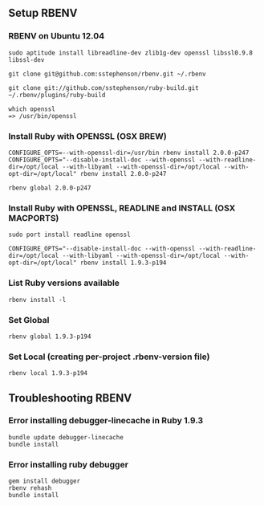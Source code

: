 ## Setup RBENV

### RBENV on Ubuntu 12.04

    sudo aptitude install libreadline-dev zlib1g-dev openssl libssl0.9.8 libssl-dev

    git clone git@github.com:sstephenson/rbenv.git ~/.rbenv

    git clone git://github.com/sstephenson/ruby-build.git ~/.rbenv/plugins/ruby-build

    which openssl
    => /usr/bin/openssl

### Install Ruby with OPENSSL (OSX BREW)

    CONFIGURE_OPTS=--with-openssl-dir=/usr/bin rbenv install 2.0.0-p247
    CONFIGURE_OPTS="--disable-install-doc --with-openssl --with-readline-dir=/opt/local --with-libyaml --with-openssl-dir=/opt/local --with-opt-dir=/opt/local" rbenv install 2.0.0-p247

    rbenv global 2.0.0-p247

### Install Ruby with OPENSSL, READLINE and INSTALL (OSX MACPORTS)

    sudo port install readline openssl

    CONFIGURE_OPTS="--disable-install-doc --with-openssl --with-readline-dir=/opt/local --with-libyaml --with-openssl-dir=/opt/local --with-opt-dir=/opt/local" rbenv install 1.9.3-p194

### List Ruby versions available

    rbenv install -l

### Set Global

    rbenv global 1.9.3-p194
    
### Set Local (creating per-project .rbenv-version file)

    rbenv local 1.9.3-p194

## Troubleshooting RBENV

### Error installing debugger-linecache in Ruby 1.9.3

    bundle update debugger-linecache
    bundle install

### Error installing ruby debugger

    gem install debugger
    rbenv rehash
    bundle install
